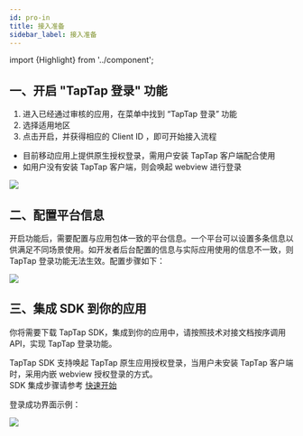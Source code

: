 ```yaml
---
id: pro-in
title: 接入准备
sidebar_label: 接入准备
---
```

import {Highlight} from '../component';

## 一、开启 "TapTap 登录" 功能
1. 进入已经通过审核的应用，在菜单中找到 “TapTap 登录” 功能
2. 选择适用地区
3. 点击开启，并获得相应的 Client ID ，即可开始接入流程
- 目前移动应用上提供原生授权登录，需用户安装 TapTap 客户端配合使用
- 如用户没有安装 TapTap 客户端，则会唤起 webview 进行登录

![](https://qnblog.ijemy.com/xd-taplogin.png)

## 二、配置平台信息
开启功能后，需要配置与应用包体一致的平台信息。一个平台可以设置多条信息以供满足不同场景使用。如开发者后台配置的信息与实际应用使用的信息不一致，则 TapTap 登录功能无法生效。配置步骤如下：

![](https://qnblog.ijemy.com/xd-tapconfig.png)

## 三、集成 SDK 到你的应用
你将需要下载 TapTap SDK，集成到你的应用中，请按照技术对接文档按序调用 API，实现 TapTap 登录功能。

TapTap SDK 支持唤起 TapTap 原生应用授权登录，当用户未安装 TapTap 客户端时，采用内嵌 webview 授权登录的方式。  
SDK 集成步骤请参考 [快速开始](/sdk/tap-unity)

登录成功界面示例：

![](https://qnblog.ijemy.com/xd-taploginview.png)

<!-- ## 四、开始测试
如需要测试SDK功能，可以[点击下载](https://qnblog.ijemy.com/TapSDK测试用例.xlsx)测试用例 -->
